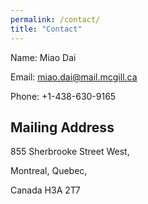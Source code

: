 ```yaml
---
permalink: /contact/
title: "Contact"
---
```


Name: Miao Dai

Email: miao.dai@mail.mcgill.ca   

Phone: +1-438-630-9165   

## Mailing Address 
855 Sherbrooke Street West,

Montreal, Quebec,

Canada H3A 2T7
  


